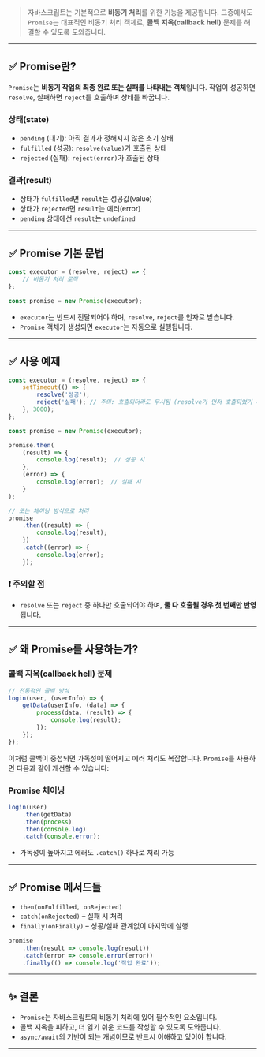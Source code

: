 >자바스크립트는 기본적으로 **비동기 처리**를 위한 기능을 제공합니다. 그중에서도 `Promise`는 대표적인 비동기 처리 객체로, **콜백 지옥(callback hell)** 문제를 해결할 수 있도록 도와줍니다.

---

## ✅ Promise란?

`Promise`는 **비동기 작업의 최종 완료 또는 실패를 나타내는 객체**입니다. 작업이 성공하면 `resolve`, 실패하면 `reject`를 호출하며 상태를 바꿉니다.

### 상태(state)
- `pending` (대기): 아직 결과가 정해지지 않은 초기 상태
- `fulfilled` (성공): `resolve(value)`가 호출된 상태
- `rejected` (실패): `reject(error)`가 호출된 상태

### 결과(result)
- 상태가 `fulfilled`면 `result`는 성공값(value)
- 상태가 `rejected`면 `result`는 에러(error)
- `pending` 상태에선 `result`는 `undefined`

---

## ✅ Promise 기본 문법

```js
const executor = (resolve, reject) => {
    // 비동기 처리 로직
};

const promise = new Promise(executor);
```

- `executor`는 반드시 전달되어야 하며, `resolve`, `reject`를 인자로 받습니다.
- `Promise` 객체가 생성되면 `executor`는 자동으로 실행됩니다.

---

## ✅ 사용 예제

```js
const executor = (resolve, reject) => {
    setTimeout(() => {
        resolve('성공');
        reject('실패'); // 주의: 호출되더라도 무시됨 (resolve가 먼저 호출되었기 때문)
    }, 3000);
};

const promise = new Promise(executor);

promise.then(
    (result) => {
        console.log(result);  // 성공 시
    },
    (error) => {
        console.log(error);  // 실패 시
    }
);

// 또는 체이닝 방식으로 처리
promise
    .then((result) => {
        console.log(result);
    })
    .catch((error) => {
        console.log(error);
    });
```

### ❗ 주의할 점
- `resolve` 또는 `reject` 중 하나만 호출되어야 하며, **둘 다 호출될 경우 첫 번째만 반영**됩니다.

---

## ✅ 왜 Promise를 사용하는가?

### 콜백 지옥(callback hell) 문제
```js
// 전통적인 콜백 방식
login(user, (userInfo) => {
    getData(userInfo, (data) => {
        process(data, (result) => {
            console.log(result);
        });
    });
});
```

이처럼 콜백이 중첩되면 가독성이 떨어지고 에러 처리도 복잡합니다. `Promise`를 사용하면 다음과 같이 개선할 수 있습니다:

### Promise 체이닝
```js
login(user)
    .then(getData)
    .then(process)
    .then(console.log)
    .catch(console.error);
```

- 가독성이 높아지고 에러도 `.catch()` 하나로 처리 가능

---

## ✅ Promise 메서드들

- `then(onFulfilled, onRejected)`
- `catch(onRejected)` – 실패 시 처리
- `finally(onFinally)` – 성공/실패 관계없이 마지막에 실행

```js
promise
    .then(result => console.log(result))
    .catch(error => console.error(error))
    .finally(() => console.log('작업 완료'));
```

---

## ✨ 결론

- `Promise`는 자바스크립트의 비동기 처리에 있어 필수적인 요소입니다.
- 콜백 지옥을 피하고, 더 읽기 쉬운 코드를 작성할 수 있도록 도와줍니다.
- `async/await`의 기반이 되는 개념이므로 반드시 이해하고 있어야 합니다.

---

